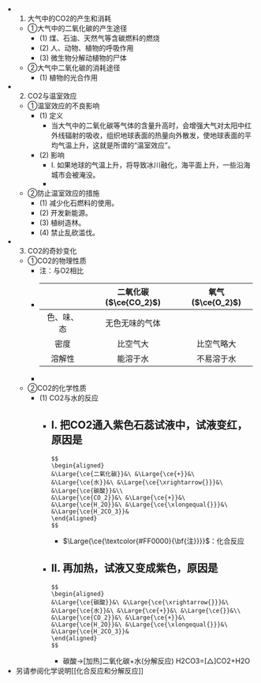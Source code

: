 -
  1. 大气中的CO2的产生和消耗
	- ①大气中的二氧化碳的产生途径
		- (1) 煤、石油、天然气等含碳燃料的燃烧
		- (2) 人、动物、植物的呼吸作用
		- (3) 微生物分解动植物的尸体
	- ②大气中二氧化碳的消耗途径
		- (1) 植物的光合作用
-
  2. CO2与温室效应
	- ①温室效应的不良影响
		- (1) 定义
			- 当大气中的二氧化碳等气体的含量升高时，会增强大气对太阳中红外线辐射的吸收，组织地球表面的热量向外散发，使地球表面的平均气温上升，这就是所谓的“温室效应”。
		- (2) 影响
			- I. 如果地球的气温上升，将导致冰川融化，海平面上升，一些沿海城市会被淹没。
			-
	- ②防止温室效应的措施
		- (1) 减少化石燃料的使用。
		- (2) 开发新能源。
		- (3) 植树造林。
		- (4) 禁止乱砍滥伐。
-
  3. CO2的奇妙变化
	- ①CO2的物理性质
		- 注：与O2相比
		-
		  |  | 二氧化碳($\ce{CO_2}$) | 氧气($\ce{O_2}$) |
		  | :----: | :----: | :----: |
		  | 色、味、态 | 无色无味的气体 |
		  | 密度 | 比空气大 | 比空气略大 |
		  | 溶解性 | 能溶于水 | 不易溶于水 |
		-
	- ②CO2的化学性质
		- (1) CO2与水的反应
			- I. 把CO2通入紫色石蕊试液中，试液变红，原因是
				-
				  $$
				  \begin{aligned}
				  &\Large{\ce{二氧化碳}}&\ &\Large{\ce{+}}&\ &\Large{\ce{水}}&\ &\Large{\ce{\xrightarrow{}}}&\ &\Large{\ce{碳酸}}&\\
				  &\Large{\ce{CO_2}}&\ &\Large{\ce{+}}&\ &\Large{\ce{H_2O}}&\ &\Large{\ce{\xlongequal{}}}&\ &\Large{\ce{H_2CO_3}}&
				  \end{aligned}
				  $$
				- $\Large{\ce{\textcolor{#FF0000}{\bf{注}}}}$：化合反应
			- II. 再加热，试液又变成紫色，原因是
				-
				  $$
				  \begin{aligned}
				  &\Large{\ce{碳酸}}&\ &\Large{\ce{\xrightarrow{}}}&\ &\Large{\ce{水}}&\ &\Large{\ce{+}}&\ &\Large{\ce{}}&\\
				  &\Large{\ce{CO_2}}&\ &\Large{\ce{+}}&\ &\Large{\ce{H_2O}}&\ &\Large{\ce{\xlongequal{}}}&\ &\Large{\ce{H_2CO_3}}&
				  \end{aligned}
				  $$
				- 碳酸->[加热]二氧化碳+水(分解反应)
				  H2CO3=[△]CO2+H2O
- 另请参阅化学说明[[化合反应和分解反应]]